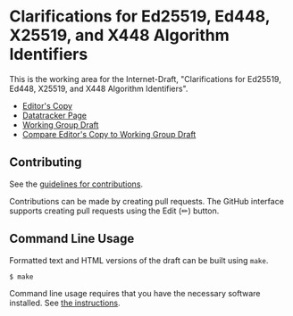 # Clarifications for Ed25519, Ed448, X25519, and X448 Algorithm Identifiers

This is the working area for the Internet-Draft, "Clarifications for Ed25519, Ed448, X25519, and X448 Algorithm Identifiers".

* [Editor's Copy](https://seanturner.github.io/draft-mtis-lamps-8410-ku-clarifications/draft-mtis-lamps-8410-ku-clarifications.html)
* [Datatracker Page](https://datatracker.ietf.org/doc/draft-mtis-lamps-8410-ku-clarifications/)
* [Working Group Draft](https://www.ietf.org/archive/id/draft-mtis-lamps-8410-ku-clarifications-00.html)
* [Compare Editor's Copy to Working Group Draft](https://www.ietf.org/rfcdiff?url1=draft-mtis-lamps-8410-ku-clarifications&url2=https://seanturner.github.io/draft-mtis-lamps-8410-ku-clarifications/draft-mtis-lamps-8410-ku-clarifications.txt)


## Contributing

See the
[guidelines for contributions](https://github.com/seanturner/draft-mtis-lamps-8410-ku-clarifications/blob/main/CONTRIBUTING.md).

Contributions can be made by creating pull requests.
The GitHub interface supports creating pull requests using the Edit (✏) button.


## Command Line Usage

Formatted text and HTML versions of the draft can be built using `make`.

```sh
$ make
```

Command line usage requires that you have the necessary software installed.  See
[the instructions](https://github.com/martinthomson/i-d-template/blob/main/doc/SETUP.md).
